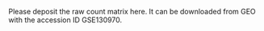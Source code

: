 Please deposit the raw count matrix here. It can be downloaded from GEO with the accession ID GSE130970.